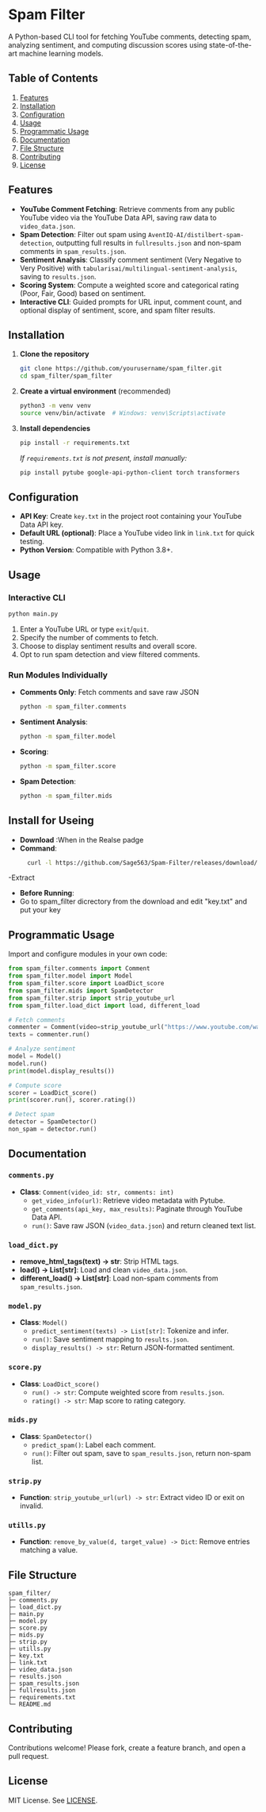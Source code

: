 # Spam Filter

A Python-based CLI tool for fetching YouTube comments, detecting spam, analyzing sentiment, and computing discussion scores using state-of-the-art machine learning models.

## Table of Contents
1. [Features](#features)
2. [Installation](#installation)
3. [Configuration](#configuration)
4. [Usage](#usage)
5. [Programmatic Usage](#programmatic-usage)
6. [Documentation](#documentation)
7. [File Structure](#file-structure)
8. [Contributing](#contributing)
9. [License](#license)

## Features
- **YouTube Comment Fetching**: Retrieve comments from any public YouTube video via the YouTube Data API, saving raw data to `video_data.json`.
- **Spam Detection**: Filter out spam using `AventIQ-AI/distilbert-spam-detection`, outputting full results in `fullresults.json` and non-spam comments in `spam_results.json`.
- **Sentiment Analysis**: Classify comment sentiment (Very Negative to Very Positive) with `tabularisai/multilingual-sentiment-analysis`, saving to `results.json`.
- **Scoring System**: Compute a weighted score and categorical rating (Poor, Fair, Good) based on sentiment.
- **Interactive CLI**: Guided prompts for URL input, comment count, and optional display of sentiment, score, and spam filter results.

## Installation
1. **Clone the repository**
   ```bash
   git clone https://github.com/yourusername/spam_filter.git
   cd spam_filter/spam_filter
   ```
2. **Create a virtual environment** (recommended)
   ```bash
   python3 -m venv venv
   source venv/bin/activate  # Windows: venv\Scripts\activate
   ```
3. **Install dependencies**
   ```bash
   pip install -r requirements.txt
   ```
   *If `requirements.txt` is not present, install manually:*
   ```bash
   pip install pytube google-api-python-client torch transformers
   ```

## Configuration
- **API Key**: Create `key.txt` in the project root containing your YouTube Data API key.
- **Default URL (optional)**: Place a YouTube video link in `link.txt` for quick testing.
- **Python Version**: Compatible with Python 3.8+.

## Usage
### Interactive CLI
```bash
python main.py
```
1. Enter a YouTube URL or type `exit`/`quit`.
2. Specify the number of comments to fetch.
3. Choose to display sentiment results and overall score.
4. Opt to run spam detection and view filtered comments.

### Run Modules Individually
- **Comments Only**: Fetch comments and save raw JSON
  ```bash
  python -m spam_filter.comments
  ```
- **Sentiment Analysis**:
  ```bash
  python -m spam_filter.model
  ```
- **Scoring**:
  ```bash
  python -m spam_filter.score
  ```
- **Spam Detection**:
  ```bash
  python -m spam_filter.mids
  ```

## Install for Useing
- **Download** :When in the Realse padge 
- **Command**:
  ```bash
    curl -l https://github.com/Sage563/Spam-Filter/releases/download/1.0/zip.7z
  ```
-Extract
- **Before Running**:
- Go to spam_filter dicrectory from the download and edit "key.txt" and put your key
## Programmatic Usage
Import and configure modules in your own code:

```python
from spam_filter.comments import Comment
from spam_filter.model import Model
from spam_filter.score import LoadDict_score
from spam_filter.mids import SpamDetector
from spam_filter.strip import strip_youtube_url
from spam_filter.load_dict import load, different_load

# Fetch comments
commenter = Comment(video=strip_youtube_url("https://www.youtube.com/watch?v=..."), comments=100)
texts = commenter.run()

# Analyze sentiment
model = Model()
model.run()
print(model.display_results())

# Compute score
scorer = LoadDict_score()
print(scorer.run(), scorer.rating())

# Detect spam
detector = SpamDetector()
non_spam = detector.run()
```

## Documentation
### `comments.py`
- **Class**: `Comment(video_id: str, comments: int)`
  - `get_video_info(url)`: Retrieve video metadata with Pytube.
  - `get_comments(api_key, max_results)`: Paginate through YouTube Data API.
  - `run()`: Save raw JSON (`video_data.json`) and return cleaned text list.

### `load_dict.py`
- **remove_html_tags(text) -> str**: Strip HTML tags.
- **load() -> List[str]**: Load and clean `video_data.json`.
- **different_load() -> List[str]**: Load non-spam comments from `spam_results.json`.

### `model.py`
- **Class**: `Model()`
  - `predict_sentiment(texts) -> List[str]`: Tokenize and infer.
  - `run()`: Save sentiment mapping to `results.json`.
  - `display_results() -> str`: Return JSON-formatted sentiment.

### `score.py`
- **Class**: `LoadDict_score()`
  - `run() -> str`: Compute weighted score from `results.json`.
  - `rating() -> str`: Map score to rating category.

### `mids.py`
- **Class**: `SpamDetector()`
  - `predict_spam()`: Label each comment.
  - `run()`: Filter out spam, save to `spam_results.json`, return non-spam list.

### `strip.py`
- **Function**: `strip_youtube_url(url) -> str`: Extract video ID or exit on invalid.

### `utills.py`
- **Function**: `remove_by_value(d, target_value) -> Dict`: Remove entries matching a value.

## File Structure
```plaintext
spam_filter/
├─ comments.py
├─ load_dict.py
├─ main.py
├─ model.py
├─ score.py
├─ mids.py
├─ strip.py
├─ utills.py
├─ key.txt
├─ link.txt
├─ video_data.json
├─ results.json
├─ spam_results.json
├─ fullresults.json
├─ requirements.txt
└─ README.md
```

## Contributing
Contributions welcome! Please fork, create a feature branch, and open a pull request.

## License
MIT License. See [LICENSE](LICENSE).

